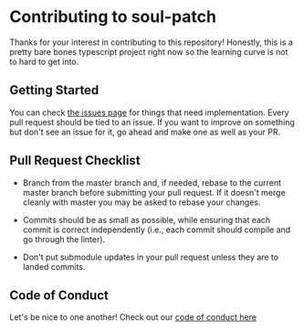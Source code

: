 # Contributing to soul-patch
Thanks for your interest in contributing to this repository! Honestly, this is a pretty bare bones typescript project right now so the learning curve is not to hard to get into.

## Getting Started
You can check [the issues page](https://github.com/geooot/soul-patch/issues) for things that need implementation. Every pull request should be tied to an issue. If you want to improve on something but don't see an issue for it, go ahead and make one as well as your PR.

## Pull Request Checklist

- Branch from the master branch and, if needed, rebase to the current master
  branch before submitting your pull request. If it doesn't merge cleanly with
  master you may be asked to rebase your changes.

- Commits should be as small as possible, while ensuring that each commit is
  correct independently (i.e., each commit should compile and go through the linter). 

- Don't put submodule updates in your pull request unless they are to landed
  commits.

## Code of Conduct
Let's be nice to one another! Check out our [code of conduct here](https://github.com/geooot/soul-patch/blob/master/CODE_OF_CONDUCT.md)
